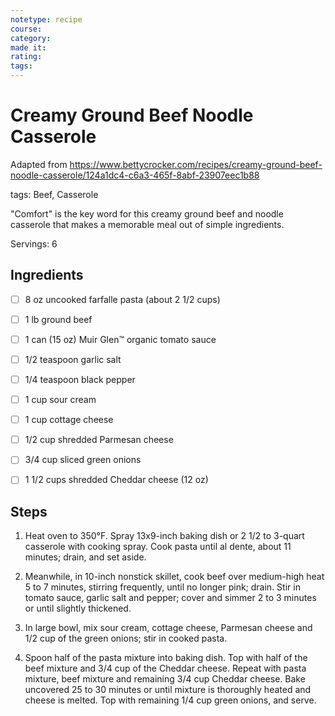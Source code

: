 ```yaml
---
notetype: recipe
course:
category:
made it:
rating:
tags:
---
```

# Creamy Ground Beef Noodle Casserole

Adapted from https://www.bettycrocker.com/recipes/creamy-ground-beef-noodle-casserole/124a1dc4-c6a3-465f-8abf-23907eec1b88

tags: Beef, Casserole

"Comfort" is the key word for this creamy ground beef and noodle casserole that makes a memorable meal out of simple ingredients.

Servings: 6

## Ingredients
- [ ] 8 oz uncooked farfalle pasta (about 2 1/2 cups)- [ ] 1 lb ground beef- [ ] 1 can (15 oz) Muir Glen™ organic tomato sauce- [ ] 1/2 teaspoon garlic salt- [ ] 1/4 teaspoon black pepper- [ ] 1 cup sour cream- [ ] 1 cup cottage cheese- [ ] 1/2 cup shredded Parmesan cheese- [ ] 3/4 cup sliced green onions- [ ] 1 1/2 cups shredded Cheddar cheese (12 oz)

## Steps
1) Heat oven to 350°F. Spray 13x9-inch baking dish or 2 1/2 to 3-quart casserole with cooking spray. Cook pasta until al dente, about 11 minutes; drain, and set aside.

2) Meanwhile, in 10-inch nonstick skillet, cook beef over medium-high heat 5 to 7 minutes, stirring frequently, until no longer pink; drain. Stir in tomato sauce, garlic salt and pepper; cover and simmer 2 to 3 minutes or until slightly thickened.

3) In large bowl, mix sour cream, cottage cheese, Parmesan cheese and 1/2 cup of the green onions; stir in cooked pasta.

4) Spoon half of the pasta mixture into baking dish. Top with half of the beef mixture and 3/4 cup of the Cheddar cheese. Repeat with pasta mixture, beef mixture and remaining 3/4 cup Cheddar cheese. Bake uncovered 25 to 30 minutes or until mixture is thoroughly heated and cheese is melted. Top with remaining 1/4 cup green onions, and serve.

